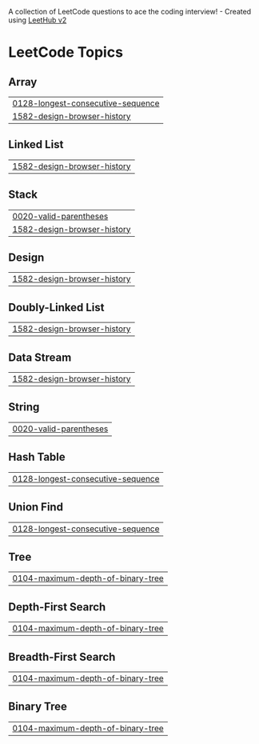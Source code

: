 A collection of LeetCode questions to ace the coding interview! - Created using [LeetHub v2](https://github.com/arunbhardwaj/LeetHub-2.0)
<!---LeetCode Topics Start-->
# LeetCode Topics
## Array
|  |
| ------- |
| [0128-longest-consecutive-sequence](https://github.com/youjiiny/Algorithm/tree/master/0128-longest-consecutive-sequence) |
| [1582-design-browser-history](https://github.com/youjiiny/Algorithm/tree/master/1582-design-browser-history) |
## Linked List
|  |
| ------- |
| [1582-design-browser-history](https://github.com/youjiiny/Algorithm/tree/master/1582-design-browser-history) |
## Stack
|  |
| ------- |
| [0020-valid-parentheses](https://github.com/youjiiny/Algorithm/tree/master/0020-valid-parentheses) |
| [1582-design-browser-history](https://github.com/youjiiny/Algorithm/tree/master/1582-design-browser-history) |
## Design
|  |
| ------- |
| [1582-design-browser-history](https://github.com/youjiiny/Algorithm/tree/master/1582-design-browser-history) |
## Doubly-Linked List
|  |
| ------- |
| [1582-design-browser-history](https://github.com/youjiiny/Algorithm/tree/master/1582-design-browser-history) |
## Data Stream
|  |
| ------- |
| [1582-design-browser-history](https://github.com/youjiiny/Algorithm/tree/master/1582-design-browser-history) |
## String
|  |
| ------- |
| [0020-valid-parentheses](https://github.com/youjiiny/Algorithm/tree/master/0020-valid-parentheses) |
## Hash Table
|  |
| ------- |
| [0128-longest-consecutive-sequence](https://github.com/youjiiny/Algorithm/tree/master/0128-longest-consecutive-sequence) |
## Union Find
|  |
| ------- |
| [0128-longest-consecutive-sequence](https://github.com/youjiiny/Algorithm/tree/master/0128-longest-consecutive-sequence) |
## Tree
|  |
| ------- |
| [0104-maximum-depth-of-binary-tree](https://github.com/youjiiny/Algorithm/tree/master/0104-maximum-depth-of-binary-tree) |
## Depth-First Search
|  |
| ------- |
| [0104-maximum-depth-of-binary-tree](https://github.com/youjiiny/Algorithm/tree/master/0104-maximum-depth-of-binary-tree) |
## Breadth-First Search
|  |
| ------- |
| [0104-maximum-depth-of-binary-tree](https://github.com/youjiiny/Algorithm/tree/master/0104-maximum-depth-of-binary-tree) |
## Binary Tree
|  |
| ------- |
| [0104-maximum-depth-of-binary-tree](https://github.com/youjiiny/Algorithm/tree/master/0104-maximum-depth-of-binary-tree) |
<!---LeetCode Topics End-->